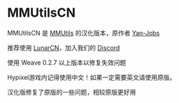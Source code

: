 # MMUtilsCN

MMUtilsCN 是 [MMUtils](https://github.com/Yan-Jobs/mm-utils) 的汉化版本，原作者 [Yan-Jobs](https://github.com/Yan-Jobs)

推荐使用 [LunarCN](https://lunarclient.top)，加入我们的 [Discord](https://discord.lunarclient.top)

使用 Weave 0.2.7 以上版本以修复失效问题

Hypixel游戏内记得使用中文！如果一定需要英文请使用原版。

汉化版修复了原版的一些问题，相较原版更好用
